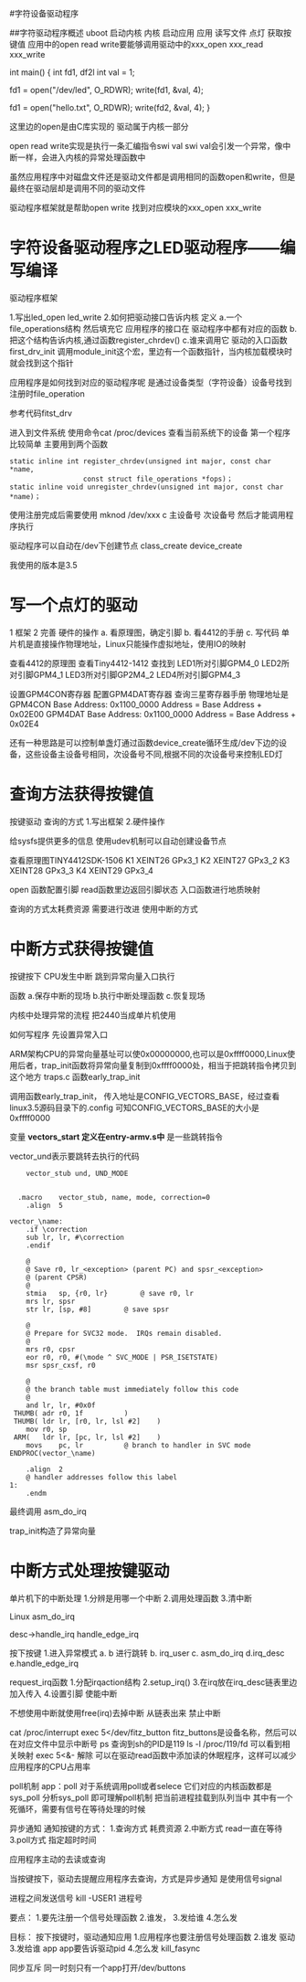 #字符设备驱动程序

##字符驱动程序概述
uboot 启动内核
内核 启动应用
应用 读写文件 点灯 获取按键值
应用中的open read write要能够调用驱动中的xxx_open xxx_read xxx_write

int main()
{
  int fd1, df2l
  int val = 1;

  fd1 = open("/dev/led", O_RDWR);
  write(fd1, &val, 4);

  fd1 = open("hello.txt", O_RDWR);
  write(fd2, &val, 4);
}

这里边的open是由C库实现的
驱动属于内核一部分

open read write实现是执行一条汇编指令swi val
swi val会引发一个异常，像中断一样，会进入内核的异常处理函数中

虽然应用程序中对磁盘文件还是驱动文件都是调用相同的函数open和write，但是最终在驱动层却是调用不同的驱动文件

驱动程序框架就是帮助open write 找到对应模块的xxx_open xxx_write

# 字符设备驱动程序之LED驱动程序——编写编译
驱动程序框架

1.写出led_open led_write
2.如何把驱动接口告诉内核 定义
  a.一个file_operations结构 然后填充它
    应用程序的接口在 驱动程序中都有对应的函数
  b.把这个结构告诉内核,通过函数register_chrdev()
  c.谁来调用它 驱动的入口函数first_drv_init
   调用module_init这个宏，里边有一个函数指针，当内核加载模块时就会找到这个指针

应用程序是如何找到对应的驱动程序呢 是通过设备类型（字符设备）设备号找到注册时file_operation

参考代码fitst_drv

进入到文件系统 使用命令cat /proc/devices 查看当前系统下的设备
第一个程序比较简单
主要用到两个函数
```
static inline int register_chrdev(unsigned int major, const char *name,
				  const struct file_operations *fops)；
static inline void unregister_chrdev(unsigned int major, const char *name)；
```

使用注册完成后需要使用 mknod /dev/xxx c 主设备号 次设备号
然后才能调用程序执行

驱动程序可以自动在/dev下创建节点
class_create
device_create

我使用的版本是3.5

# 写一个点灯的驱动
1 框架
2 完善 硬件的操作
 a. 看原理图，确定引脚
 b. 看4412的手册
 c. 写代码 单片机是直接操作物理地址，Linux只能操作虚拟地址，使用IO的映射

 查看4412的原理图
 查看Tiny4412-1412 查找到
 LED1所对引脚GPM4_0
 LED2所对引脚GPM4_1
 LED3所对引脚GP2M4_2
 LED4所对引脚GPM4_3

 设置GPM4CON寄存器 配置GPM4DAT寄存器
 查询三星寄存器手册 物理地址是GPM4CON
Base Address: 0x1100_0000
Address = Base Address + 0x02E00
GPM4DAT
Base Address: 0x1100_0000
Address = Base Address + 0x02E4

还有一种思路是可以控制单盏灯通过函数device_create循环生成/dev下边的设备，这些设备主设备号相同，次设备号不同,根据不同的次设备号来控制LED灯

# 查询方法获得按键值
按键驱动 查询的方式
1.写出框架
2.硬件操作

给sysfs提供更多的信息
使用udev机制可以自动创建设备节点

查看原理图TINY4412SDK-1506
K1 XEINT26 GPx3_1
K2 XEINT27 GPx3_2
K3 XEINT28 GPx3_3
K4 XEINT29 GPx3_4

open 函数配置引脚 read函数里边返回引脚状态
入口函数进行地质映射

查询的方式太耗费资源 需要进行改进 使用中断的方式

# 中断方式获得按键值
按键按下 CPU发生中断 跳到异常向量入口执行

函数 a.保存中断的现场
    b.执行中断处理函数
    c.恢复现场

内核中处理异常的流程
把2440当成单片机使用

如何写程序
先设置异常入口

ARM架构CPU的异常向量基址可以使0x00000000,也可以是0xffff0000,Linux使用后者，trap_init函数将异常向量复制到0xffff0000处，相当于把跳转指令拷贝到这个地方
traps.c 函数early_trap_init

调用函数early_trap_init， 传入地址是CONFIG_VECTORS_BASE，经过查看linux3.5源码目录下的.config 可知CONFIG_VECTORS_BASE的大小是0xffff0000

变量 __vectors_start 定义在entry-armv.s中__ 是一些跳转指令

vector_und表示要跳转去执行的代码
```
	vector_stub	und, UND_MODE


  .macro	vector_stub, name, mode, correction=0
	.align	5

vector_\name:
	.if \correction
	sub	lr, lr, #\correction
	.endif

	@
	@ Save r0, lr_<exception> (parent PC) and spsr_<exception>
	@ (parent CPSR)
	@
	stmia	sp, {r0, lr}		@ save r0, lr
	mrs	lr, spsr
	str	lr, [sp, #8]		@ save spsr

	@
	@ Prepare for SVC32 mode.  IRQs remain disabled.
	@
	mrs	r0, cpsr
	eor	r0, r0, #(\mode ^ SVC_MODE | PSR_ISETSTATE)
	msr	spsr_cxsf, r0

	@
	@ the branch table must immediately follow this code
	@
	and	lr, lr, #0x0f
 THUMB(	adr	r0, 1f			)
 THUMB(	ldr	lr, [r0, lr, lsl #2]	)
	mov	r0, sp
 ARM(	ldr	lr, [pc, lr, lsl #2]	)
	movs	pc, lr			@ branch to handler in SVC mode
ENDPROC(vector_\name)

	.align	2
	@ handler addresses follow this label
1:
	.endm
```

最终调用 asm_do_irq

trap_init构造了异常向量

# 中断方式处理按键驱动

单片机下的中断处理
1.分辨是用哪一个中断
2.调用处理函数
3.清中断

Linux
asm_do_irq

desc->handle_irq
handle_edge_irq

按下按键
1.进入异常模式
  a. b 进行跳转
  b. irq_user
  c. asm_do_irq
  d.irq_desc
  e.handle_edge_irq

request_irq函数
1.分配irqaction结构
2.setup_irq()
3.在irq放在irq_desc链表里边加入传入
4.设置引脚 使能中断

不想使用中断就使用free(irq)去掉中断
从链表出来
禁止中断

cat /proc/interrupt
exec 5</dev/fitz_button fitz_buttons是设备名称，然后可以在对应文件中显示中断号
ps 查询到sh的PID是119
ls -l /proc/119/fd 可以看到相关映射
exec 5<&- 解除
可以在驱动read函数中添加读的休眠程序，这样可以减少应用程序的CPU占用率

poll机制
app：poll
对于系统调用poll或者selece 它们对应的内核函数都是sys_poll 分析sys_poll 即可理解poll机制
把当前进程挂载到队列当中
其中有一个死循环，需要有信号在等待处理的时候

异步通知
通知按键的方式：
1.查询方式 耗费资源
2.中断方式 read一直在等待
3.poll方式 指定超时时间

应用程序主动的去读或查询

当按键按下，驱动去提醒应用程序去查询，方式是异步通知 是使用信号signal

进程之间发送信号
kill -USER1 进程号

要点：
1.要先注册一个信号处理函数
2.谁发，
3.发给谁
4.怎么发


目标：
按下按键时，驱动通知应用
1.应用程序也要注册信号处理函数
2.谁发 驱动
3.发给谁 app app要告诉驱动pid
4.怎么发 kill_fasync

同步互斥
同一时刻只有一个app打开/dev/buttons
